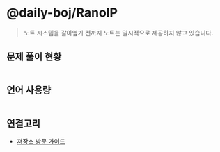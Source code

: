 # @daily-boj/RanolP

> 노트 시스템을 갈아엎기 전까지 노트는 일시적으로 제공하지 않고 있습니다.

## 문제 풀이 현황

~~~problem-table
~~~

## 언어 사용량

~~~language-usage
~~~

## 연결고리

- [저장소 방문 가이드](./docs/Repository-Visiting-Guide.md)